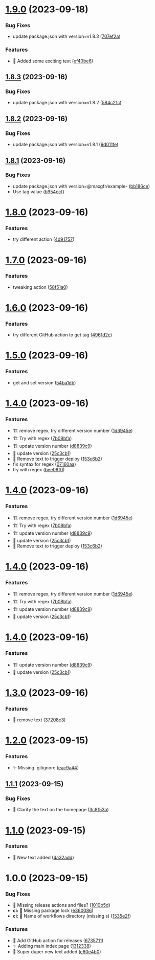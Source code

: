 # [1.9.0](https://github.com/dwhiteGUK/version-test/compare/v1.8.3...v1.9.0) (2023-09-18)


### Bug Fixes

* update package.json with version=v1.8.3 ([707ef2a](https://github.com/dwhiteGUK/version-test/commit/707ef2aca0ae05123dfccab6882ae011389b5759))


### Features

* :speech_balloon: Added some exciting text ([ef40be6](https://github.com/dwhiteGUK/version-test/commit/ef40be62964094d5150f2341385d4e400d37fb05))

## [1.8.3](https://github.com/dwhiteGUK/version-test/compare/v1.8.2...v1.8.3) (2023-09-16)


### Bug Fixes

* update package.json with version=v1.8.2 ([584c21c](https://github.com/dwhiteGUK/version-test/commit/584c21cf2e9712100e85dea1b1041a9fa3519227))

## [1.8.2](https://github.com/dwhiteGUK/version-test/compare/v1.8.1...v1.8.2) (2023-09-16)


### Bug Fixes

* update package.json with version=v1.8.1 ([9d011fe](https://github.com/dwhiteGUK/version-test/commit/9d011fe6366af62deea215e3191b0d6b2e8855c2))

## [1.8.1](https://github.com/dwhiteGUK/version-test/compare/v1.8.0...v1.8.1) (2023-09-16)


### Bug Fixes

* update package.json with version=@maxgfr/example- ([bb186ce](https://github.com/dwhiteGUK/version-test/commit/bb186ce6b5af6fd98038126f1fdde3f46066e672))
* Use tag value ([b954ecf](https://github.com/dwhiteGUK/version-test/commit/b954ecf231b2e04a8909efc8099376d1d0fb28ea))

# [1.8.0](https://github.com/dwhiteGUK/version-test/compare/v1.7.0...v1.8.0) (2023-09-16)


### Features

* try different action ([4d91757](https://github.com/dwhiteGUK/version-test/commit/4d917574f07048b97870a94970cd0aab91ed0973))

# [1.7.0](https://github.com/dwhiteGUK/version-test/compare/v1.6.0...v1.7.0) (2023-09-16)


### Features

* tweaking action ([58f51a0](https://github.com/dwhiteGUK/version-test/commit/58f51a05292071f8fedc622a8061afd3cc310844))

# [1.6.0](https://github.com/dwhiteGUK/version-test/compare/v1.5.0...v1.6.0) (2023-09-16)


### Features

* try different GitHub action to get tag ([4961d2c](https://github.com/dwhiteGUK/version-test/commit/4961d2c645a44ae7852666127d975ee02f797b02))

# [1.5.0](https://github.com/dwhiteGUK/version-test/compare/v1.4.0...v1.5.0) (2023-09-16)


### Features

* get and set version ([54ba1db](https://github.com/dwhiteGUK/version-test/commit/54ba1dbb0955e06c46578463c43ae3402dd2a9aa))

# [1.4.0](https://github.com/dwhiteGUK/version-test/compare/v1.3.0...v1.4.0) (2023-09-16)


### Features

* :building_construction: remove regex, try different version number ([1d6945e](https://github.com/dwhiteGUK/version-test/commit/1d6945e8718b775d3a1a8b4d845d51698c250c2f))
* :building_construction: Try with regex ([7b08bfa](https://github.com/dwhiteGUK/version-test/commit/7b08bfa5e42b84736a87a46edf1c2e1bec607a55))
* :building_construction: update version number ([d8839c9](https://github.com/dwhiteGUK/version-test/commit/d8839c906882dedf3f220aefcc0fc2f7dacda63a))
* :construction: update version ([25c3cb1](https://github.com/dwhiteGUK/version-test/commit/25c3cb13d4a6ea63613e2d2206225381de5ea034))
* :speech_balloon: Remove text to trigger deploy ([153c6b2](https://github.com/dwhiteGUK/version-test/commit/153c6b211b07ca2960cfe54dd9c7a1aa959f0fbe))
* fix syntax for regex ([07160aa](https://github.com/dwhiteGUK/version-test/commit/07160aaeee992ab48e6f803f6b485f08c1246294))
* try with regex ([bee08f0](https://github.com/dwhiteGUK/version-test/commit/bee08f0e5d4f7bc9b12d166040143a6597fff1e4))

# [1.4.0](https://github.com/dwhiteGUK/version-test/compare/v1.3.0...v1.4.0) (2023-09-16)


### Features

* :building_construction: remove regex, try different version number ([1d6945e](https://github.com/dwhiteGUK/version-test/commit/1d6945e8718b775d3a1a8b4d845d51698c250c2f))
* :building_construction: Try with regex ([7b08bfa](https://github.com/dwhiteGUK/version-test/commit/7b08bfa5e42b84736a87a46edf1c2e1bec607a55))
* :building_construction: update version number ([d8839c9](https://github.com/dwhiteGUK/version-test/commit/d8839c906882dedf3f220aefcc0fc2f7dacda63a))
* :construction: update version ([25c3cb1](https://github.com/dwhiteGUK/version-test/commit/25c3cb13d4a6ea63613e2d2206225381de5ea034))
* :speech_balloon: Remove text to trigger deploy ([153c6b2](https://github.com/dwhiteGUK/version-test/commit/153c6b211b07ca2960cfe54dd9c7a1aa959f0fbe))

# [1.4.0](https://github.com/dwhiteGUK/version-test/compare/v1.3.0...v1.4.0) (2023-09-16)


### Features

* :building_construction: remove regex, try different version number ([1d6945e](https://github.com/dwhiteGUK/version-test/commit/1d6945e8718b775d3a1a8b4d845d51698c250c2f))
* :building_construction: Try with regex ([7b08bfa](https://github.com/dwhiteGUK/version-test/commit/7b08bfa5e42b84736a87a46edf1c2e1bec607a55))
* :building_construction: update version number ([d8839c9](https://github.com/dwhiteGUK/version-test/commit/d8839c906882dedf3f220aefcc0fc2f7dacda63a))
* :construction: update version ([25c3cb1](https://github.com/dwhiteGUK/version-test/commit/25c3cb13d4a6ea63613e2d2206225381de5ea034))

# [1.4.0](https://github.com/dwhiteGUK/version-test/compare/v1.3.0...v1.4.0) (2023-09-16)


### Features

* :building_construction: update version number ([d8839c9](https://github.com/dwhiteGUK/version-test/commit/d8839c906882dedf3f220aefcc0fc2f7dacda63a))
* :construction: update version ([25c3cb1](https://github.com/dwhiteGUK/version-test/commit/25c3cb13d4a6ea63613e2d2206225381de5ea034))

# [1.3.0](https://github.com/dwhiteGUK/version-test/compare/v1.2.0...v1.3.0) (2023-09-16)


### Features

* :speech_balloon: remove text ([37208c3](https://github.com/dwhiteGUK/version-test/commit/37208c3190b9e4604bae66b44b3bbdca9f4cc2c3))

# [1.2.0](https://github.com/dwhiteGUK/version-test/compare/v1.1.1...v1.2.0) (2023-09-15)


### Features

* :sparkles: Missing .gitignore ([eac9a44](https://github.com/dwhiteGUK/version-test/commit/eac9a449dcabac19dd72361eabfc5bfbd8b0ab98))

## [1.1.1](https://github.com/dwhiteGUK/version-test/compare/v1.1.0...v1.1.1) (2023-09-15)


### Bug Fixes

* :bug: Clarify the text on the homepage ([3c8f53a](https://github.com/dwhiteGUK/version-test/commit/3c8f53adfa60ba766cf0397cba3ead1c2d64d96a))

# [1.1.0](https://github.com/dwhiteGUK/version-test/compare/v1.0.0...v1.1.0) (2023-09-15)


### Features

* :speech_balloon: New text added ([4a32add](https://github.com/dwhiteGUK/version-test/commit/4a32adde888e5317745bb810b8f33396bf55d92b))

# 1.0.0 (2023-09-15)


### Bug Fixes

* :green_heart: Missing release actions and files? ([1010b5d](https://github.com/dwhiteGUK/version-test/commit/1010b5d75f045cdb8038adc1e108565c46179b30))
* **ci:** :green_heart: Missing package lock ([e360086](https://github.com/dwhiteGUK/version-test/commit/e360086838e4d9ba5f6d0c2a0fccd3aac835d944))
* **ci:** :green_heart: Name of workflows directory (missing s) ([1535e2f](https://github.com/dwhiteGUK/version-test/commit/1535e2fe1ab0dae90c47d8d10dade213b9216d8c))


### Features

* :construction_worker: Add GitHub action for releases ([6735711](https://github.com/dwhiteGUK/version-test/commit/6735711b3bbbed8f81603b3def13aa08d48578d4))
* :sparkles: Adding main index page ([1312338](https://github.com/dwhiteGUK/version-test/commit/131233894877076988dca493f44c396b1196c9f7))
* :speech_balloon: Super duper new text added ([c60e4b0](https://github.com/dwhiteGUK/version-test/commit/c60e4b029ed5599b9e8a7c5939aef409dc720595))
